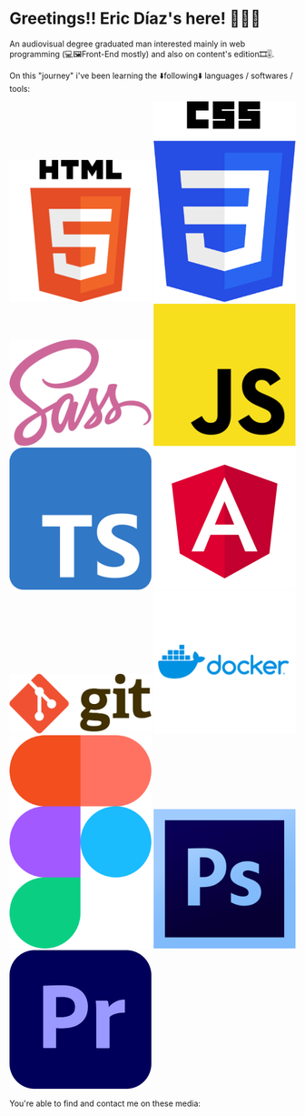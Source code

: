 # Greetings!! Eric Díaz's here! 🙋🏼‍♂️

An audiovisual degree graduated man interested mainly in web programming (💻🖼️Front-End mostly) and also on content's edition🎞️🎚️.

On this "journey" i've been learning the ⬇️following⬇️ languages / softwares / tools:

<img src="readme_images/HTML5_logo.svg" width="250px" height="auto" title="HTML5 logo"/>
<img src="readme_images/CSS3_logo.svg" width="250px" height="auto" title="CSS3 logo"/>
<img src="readme_images/Sass_Logo.svg" width="250px" height="auto" title="SCSS logo"/>
<img src="readme_images/JavaScript_Logo.svg" width="250px" height="auto" title="JS logo"/>
<img src="readme_images/Typescript_logo.svg" width="250px" height="auto" title="TS logo"/>
<img src="readme_images/Angular_logo.svg" width="250px" height="auto" title="Angular logo"/>
<img src="readme_images/Git-logo.svg" width="250px" height="auto" title="Git logo"/>
<img src="readme_images/docker-vector-logo.svg" width="250px" height="auto" title="Docker logo"/>
<img src="readme_images/Figma-logo.svg" width="250px" height="auto" title="Figma logo"/>
<img src="readme_images/Adobe_Photoshop_CS6_icon.svg" width="250px" height="auto" title="Adobe Photoshop CS6 logo"/>
<img src="readme_images/Adobe_Premiere_Pro_icon.svg" width="250px" height="auto" title="Adobe Premiere Pro logo"/>

You're able to find and contact me on these media:



<!--
**EricDiCiv5/EricDiCiv5** is a ✨ _special_ ✨ repository because its `README.md` (this file) appears on your GitHub profile.

Here are some ideas to get you started:

- 🔭 I’m currently working on ...
- 🌱 I’m currently learning ...
- 👯 I’m looking to collaborate on ...
- 🤔 I’m looking for help with ...
- 💬 Ask me about ...
- 📫 How to reach me: ...
- 😄 Pronouns: ...
- ⚡ Fun fact: ...
-->
